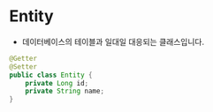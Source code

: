 # Entity
- 데이터베이스의 테이블과 일대일 대응되는 클래스입니다.
```java
@Getter
@Setter
public class Entity {
    private Long id;
    private String name;
}
```